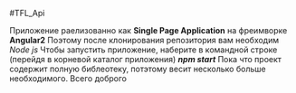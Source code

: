 #TFL_Api

Приложение раелизованно как **Single Page Application** на фреимворке **Angular2**
Поэтому после клонирования репозитория вам необходим *Node js*
Чтобы запустить приложение, наберите в командной строке (перейдя в корневой каталог приложения) ***npm start***
Пока что проект содержит полную библеотеку, потэтому весит несколько больше необходимого.
Всего доброго
